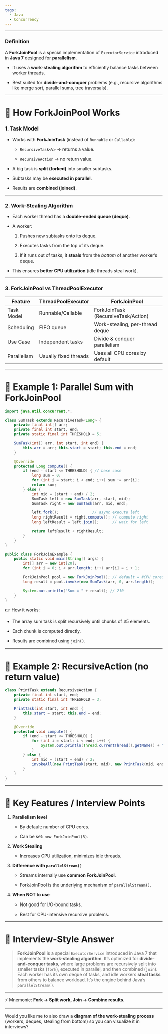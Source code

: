 ```yaml
---
tags:
  - Java
  - Concurrency
---
```


---
### **Definition**

A **ForkJoinPool** is a special implementation of `ExecutorService` introduced in **Java 7** designed for **parallelism**.

- It uses a **work-stealing algorithm** to efficiently balance tasks between worker threads.
    
- Best suited for **divide-and-conquer** problems (e.g., recursive algorithms like merge sort, parallel sums, tree traversals).
    

---

# 📌 How ForkJoinPool Works

### 1. **Task Model**

- Works with **ForkJoinTask** (instead of `Runnable` or `Callable`):
    
    - `RecursiveTask<V>` → returns a value.
        
    - `RecursiveAction` → no return value.
        
- A big task is **split (forked)** into smaller subtasks.
    
- Subtasks may be **executed in parallel**.
    
- Results are **combined (joined)**.
    

---

### 2. **Work-Stealing Algorithm**

- Each worker thread has a **double-ended queue (deque)**.
    
- A worker:
    
    1. Pushes new subtasks onto its deque.
        
    2. Executes tasks from the top of its deque.
        
    3. If it runs out of tasks, it **steals** from the _bottom_ of another worker’s deque.
        
- This ensures **better CPU utilization** (idle threads steal work).
    

---

### 3. **ForkJoinPool vs ThreadPoolExecutor**

|Feature|ThreadPoolExecutor|ForkJoinPool|
|---|---|---|
|Task Model|Runnable/Callable|ForkJoinTask (RecursiveTask/Action)|
|Scheduling|FIFO queue|Work-stealing, per-thread deque|
|Use Case|Independent tasks|Divide & conquer parallelism|
|Parallelism|Usually fixed threads|Uses all CPU cores by default|

---

# 📌 Example 1: Parallel Sum with ForkJoinPool

```java
import java.util.concurrent.*;

class SumTask extends RecursiveTask<Long> {
    private final int[] arr;
    private final int start, end;
    private static final int THRESHOLD = 5;

    SumTask(int[] arr, int start, int end) {
        this.arr = arr; this.start = start; this.end = end;
    }

    @Override
    protected Long compute() {
        if (end - start <= THRESHOLD) { // base case
            long sum = 0;
            for (int i = start; i < end; i++) sum += arr[i];
            return sum;
        } else {
            int mid = (start + end) / 2;
            SumTask left = new SumTask(arr, start, mid);
            SumTask right = new SumTask(arr, mid, end);

            left.fork();               // async execute left
            long rightResult = right.compute(); // compute right
            long leftResult = left.join();      // wait for left

            return leftResult + rightResult;
        }
    }
}

public class ForkJoinExample {
    public static void main(String[] args) {
        int[] arr = new int[20];
        for (int i = 0; i < arr.length; i++) arr[i] = i + 1;

        ForkJoinPool pool = new ForkJoinPool(); // default = #CPU cores
        long result = pool.invoke(new SumTask(arr, 0, arr.length));

        System.out.println("Sum = " + result); // 210
    }
}
```

👉 How it works:

- The array sum task is split recursively until chunks of ≤5 elements.
    
- Each chunk is computed directly.
    
- Results are combined using `join()`.
    

---

# 📌 Example 2: RecursiveAction (no return value)

```java
class PrintTask extends RecursiveAction {
    private final int start, end;
    private static final int THRESHOLD = 3;

    PrintTask(int start, int end) {
        this.start = start; this.end = end;
    }

    @Override
    protected void compute() {
        if (end - start <= THRESHOLD) {
            for (int i = start; i < end; i++) {
                System.out.println(Thread.currentThread().getName() + " prints " + i);
            }
        } else {
            int mid = (start + end) / 2;
            invokeAll(new PrintTask(start, mid), new PrintTask(mid, end));
        }
    }
}
```

---

# 📌 Key Features / Interview Points

1. **Parallelism level**
    
    - By default: number of CPU cores.
        
    - Can be set: `new ForkJoinPool(8)`.
        
2. **Work Stealing**
    
    - Increases CPU utilization, minimizes idle threads.
        
3. **Difference with `parallelStream()`**
    
    - Streams internally use **common ForkJoinPool**.
        
    - ForkJoinPool is the underlying mechanism of `parallelStream()`.
        
4. **When NOT to use**
    
    - Not good for I/O-bound tasks.
        
    - Best for CPU-intensive recursive problems.
        

---

# 📌 Interview-Style Answer

> **ForkJoinPool** is a special `ExecutorService` introduced in Java 7 that implements the **work-stealing algorithm**. It’s optimized for **divide-and-conquer tasks**, where large problems are recursively split into smaller tasks (`fork`), executed in parallel, and then combined (`join`). Each worker has its own deque of tasks, and idle workers **steal tasks** from others to balance workload. It’s the engine behind Java’s `parallelStream()`.

---

⚡ Mnemonic: **Fork → Split work, Join → Combine results.**

---

Would you like me to also draw a **diagram of the work-stealing process** (workers, deques, stealing from bottom) so you can visualize it in interviews?